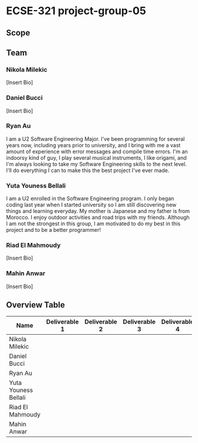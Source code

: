 # ECSE-321 project-group-05

## Scope

## Team
### Nikola Milekic
[Insert Bio]
### Daniel Bucci
[Insert Bio]
### Ryan Au
I am a U2 Software Engineering Major. I've been programming for several years now, including years prior to university, and I bring with me a vast amount of experience with error messages and compile time errors. I'm an indoorsy kind of guy, I play several musical instruments, I like origami, and I'm always looking to take my Software Engineering skills to the next level. I'll do everything I can to make this the best project I've ever made.
### Yuta Youness Bellali
I am a U2 enrolled in the Software Engineering program. I only began coding last year when I started university so I am still discovering new things and learning everyday. My mother is Japanese and my father is from Morocco. I enjoy outdoor activities and road trips with my friends. Although I am not the strongest in this group, I am motivated to do my best in this project and to be a better programmer! 
### Riad El Mahmoudy
[Insert Bio]
### Mahin Anwar
[Insert Bio]

## Overview Table

|  Name |Deliverable 1   |  Deliverable 2 | Deliverable 3   |Deliverable 4   | Deliverable 5
|---|---|---|---|---|---|
| Nikola Milekic        |   |   |   |   |
| Daniel Bucci          |   |   |   |   |
| Ryan Au               |   |   |   |   |
| Yuta Youness Bellali  |   |   |   |   |
|  Riad El Mahmoudy     |   |   |   |   |
|  Mahin Anwar          |   |   |   |   |
